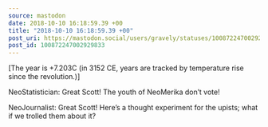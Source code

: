 ```yaml
---
source: mastodon
date: 2018-10-10 16:18:59.39 +00
title: "2018-10-10 16:18:59.39 +00"
post_uri: https://mastodon.social/users/gravely/statuses/100872247002929833
post_id: 100872247002929833
---
```

[The year is +7.203C (in 3152 CE, years are tracked by temperature rise since the revolution.)]

NeoStatistician: Great Scott! The youth of NeoMerika don’t vote!

NeoJournalist: Great Scott! Here’s a thought experiment for the upists; what if we trolled them about it?


